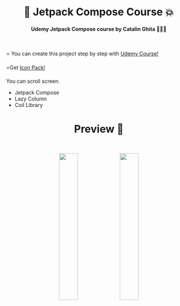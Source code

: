 <h1 align="center"> 🚀 Jetpack Compose Course 💥 </h1>

<h4 align="center">
Udemy Jetpack Compose course by Catalin Ghita 🧜🏻‍♂️
</h4></br>

⭐️ You can create this project step by step with [Udemy Course!](https://www.udemy.com/course/jetpack-compose-masterclass/)

⭐️Get [Icon Pack!](https://www.flaticon.com/packs/halloween-costume?k=1624879647107)

You can scroll screen. 

- Jetpack Compose
- Lazy Column
- Coil Library


<h1 align="center"> Preview 👀 </h1></br>

<p align="center">
<img src="https://user-images.githubusercontent.com/47380312/123706449-f7303300-d870-11eb-9f09-1850f6a0f37a.jpg" width="32%"/>
<img src="https://user-images.githubusercontent.com/47380312/123706460-fa2b2380-d870-11eb-9418-f60d33c03916.jpg" width="32%"/>
</p>


